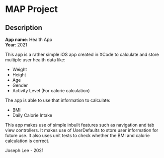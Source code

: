 # MAP Project

## Description

**App name**: Health App  
**Year**: 2021

This app is a rather simple iOS app created in XCode to calculate and store multiple user health data like:
- Weight
- Height
- Age
- Gender
- Activity Level (For calorie calculation)

The app is able to use that information to calculate:
- BMI
- Daily Calorie Intake

This app makes use of simple inbuilt features such as navigation and tab view controllers. It makes use of UserDefaults to store user information for future use. It also uses unit tests to check whether the BMI and calorie calculation is correct.  

Joseph Lee - 2021
